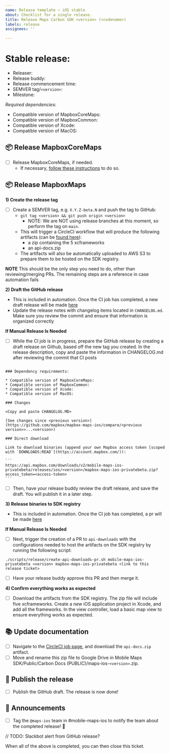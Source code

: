 ```yaml
---
name: Release template — iOS stable
about: Checklist for a single release.
title: Release Maps Carbon SDK <version> (<codename>)
labels: release
assignees: ''

---
```


# Stable release: <version>

- Releaser:
- Release buddy:
- Release commencement time:
- SEMVER tag/`<version>`:
- Milestone:

_Required dependencies:_

- Compatible version of MapboxCoreMaps:
- Compatible version of MapboxCommon:
- Compatible version of Xcode:
- Compatible version of MacOS:

## 📦 Release MapboxCoreMaps

- [ ] Release MapboxCoreMaps, if needed.
    * If necessary, [follow these instructions](https://github.com/mapbox/mapbox-gl-native-ios-internal#how-to-build-mapboxcoremaps-used-in-carbon-releases) to do so. 

## 📦 Release MapboxMaps

**1) Create the release tag**

- [ ] Create a SEMVER tag, e.g. `X.Y.Z-beta.N` and push the tag to GitHub: 
    - `git tag <version> && git push origin <version>`
        - NOTE: We are NOT using release branches at this moment, so perform the tag on `main`.
    - This will trigger a CircleCI workflow that will produce the following artifacts (can be [found here](https://app.circleci.com/pipelines/github/mapbox/mapbox-maps-ios)):
        - a zip containing the 5 xcframeworks
        - an api-docs.zip
    - The artifacts will also be automatically uploaded to AWS S3 to prepare them to be hosted on the SDK registry.
    
**NOTE** This should be the only step you need to do, other than reviewing/merging PRs. The remaining steps are a reference in case automation fails

**2) Draft the GitHub release**

* This is included in automation. Once the CI job has completed, a new draft release will be made [here](https://github.com/mapbox/mapbox-maps-ios/releases)
* Update the release notes with changelog items located in `CHANGELOG.md`. Make sure you review the commit and ensure that information is organized correctly

**If Manual Release Is Needed**
- [ ] While the CI job is in progress, prepare the GitHub release by creating a draft release on Github, based off the new tag you created. In the release description, copy and paste the information in CHANGELOG.md after reviewing the commit that CI posts

````

### Dependency requirements:

* Compatible version of MapboxCoreMaps:
* Compatible version of MapboxCommon:
* Compatible version of Xcode:
* Compatible version of MacOS:

### Changes

<Copy and paste CHANGELOG.MD>

[See changes since <previous version>](https://github.com/mapbox/mapbox-maps-ios/compare/<previous version>>...<version>)

### Direct download

Link to download binaries (append your own Mapbox access token [scoped with `DOWNLOADS:READ`](https://account.mapbox.com/)):

```
https://api.mapbox.com/downloads/v2/mobile-maps-ios-privatebeta/releases/ios/<version>/mapbox-maps-ios-privatebeta.zip?access_token=<access-token>
```
````

- [ ] Then, have your release buddy review the draft release, and save the draft. You will publish it in a later step.

**3) Release binaries to SDK registry**

* This is included in automation. Once the CI job has completed, a pr will be made [here](https://github.com/mapbox/api-downloads/pulls)

**If Manual Release Is Needed**
- [ ] Next, trigger the creation of a PR to `api-downloads` with the configurations needed to host the artifacts on the SDK registry by running the following script:

```
./scripts/release/create-api-downloads-pr.sh mobile-maps-ios-privatebeta <version> mapbox-maps-ios-privatebeta <link to this release ticket>
```

- [ ] Have your release buddy approve this PR and then merge it.

**4) Confirm everything works as expected**

- [ ] Download the artifacts from the SDK registry. The zip file will include five xcframeworks. Create a new iOS application project in Xcode, and add all the frameworks. In the view controller, load a basic map view to ensure everything works as expected.

## 📚 Update documentation

- [ ] Navigate to the [CircleCI job page](https://app.circleci.com/pipelines/github/mapbox/mapbox-maps-ios), and download the `api-docs.zip` artifact.
- [ ] Move and rename this zip file to Google Drive in Mobile Maps SDK/Public/Carbon Docs (PUBLIC)/maps-ios-`<version>`.zip.

## 🚢 Publish the release

- [ ] Publish the GitHub draft. The release is now done!

## 📣 Announcements

- [ ] Tag the `@maps-ios` team in #mobile-maps-ios to notify the team about the completed release! 🎉

// TODO: Slackbot alert from GitHub release?

When all of the above is completed, you can then close this ticket.
